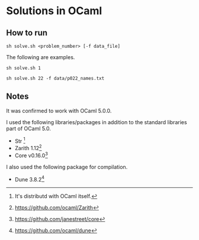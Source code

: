 # Solutions in OCaml

## How to run

```console
sh solve.sh <problem_number> [-f data_file]
```

The following are examples.

```console
sh solve.sh 1
```
```console
sh solve.sh 22 -f data/p022_names.txt
```

## Notes

It was confirmed to work with OCaml 5.0.0.

I used the following libraries/packages in addition to the standard libraries part of OCaml 5.0.

- Str [^1]
- Zarith 1.12[^2]
- Core v0.16.0[^3]

I also used the following package for compilation.

- Dune 3.8.2[^4]

[^1]: It's distributd with OCaml itself.

[^2]: https://github.com/ocaml/Zarith

[^3]: https://github.com/janestreet/core

[^4]: https://github.com/ocaml/dune
